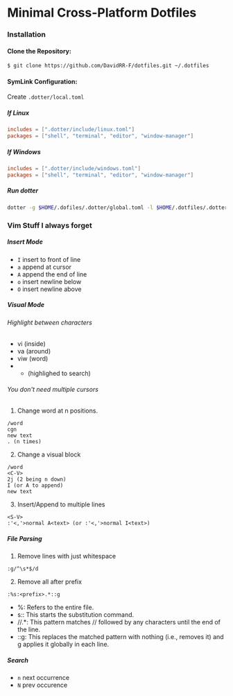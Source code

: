 # Minimal Cross-Platform Dotfiles

### Installation

#### **Clone the Repository**:

```bash
$ git clone https://github.com/DavidRR-F/dotfiles.git ~/.dotfiles
```

#### **SymLink Configuration**:

Create `.dotter/local.toml`

##### If Linux

```toml
includes = [".dotter/include/linux.toml"]
packages = ["shell", "terminal", "editor", "window-manager"]
```

##### If Windows

```toml
includes = [".dotter/include/windows.toml"]
packages = ["shell", "terminal", "editor", "window-manager"]
```

##### Run dotter

```bash
dotter -g $HOME/.dofiles/.dotter/global.toml -l $HOME/.dotfiles/.dotter/local.toml --force
```

### Vim Stuff I always forget

##### Insert Mode 

- `I` insert to front of line
- `a` append at cursor 
- `A` append the end of line
- `o` insert newline below
- `O` insert newline above

##### Visual Mode

###### Highlight between characters

- vi<character> (inside)
- va<character> (around)
- viw (word)
- * (highlighed to search)

###### You don't need multiple cursors

1. Change word at n positions.
```
/word
cgn 
new text
. (n times)
```

2. Change a visual block

```
/word 
<C-V> 
2j (2 being n down)
I (or A to append)
new text
```

3. Insert/Append to multiple lines 

```
<S-V>
:'<,'>normal A<text> (or :'<,'>normal I<text>)
```

##### File Parsing

1. Remove lines with just whitespace

```
:g/^\s*$/d
```

2. Remove all after prefix

```
:%s:<prefix>.*::g
```

- %: Refers to the entire file.
- s:: This starts the substitution command.
- //.*: This pattern matches // followed by any characters until the end of the line.
- ::g: This replaces the matched pattern with nothing (i.e., removes it) and g applies it globally in each line.

##### Search 

- `n` next occurrence 
- `N` prev occurence
